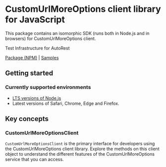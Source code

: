 # CustomUrlMoreOptions client library for JavaScript

This package contains an isomorphic SDK (runs both in Node.js and in browsers) for CustomUrlMoreOptions client.

Test Infrastructure for AutoRest

[Package (NPM)](https://www.npmjs.com/package/@msinternal/custom-url-MoreOptions) |
[Samples](https://github.com/Azure-Samples/azure-samples-js-management)

## Getting started

### Currently supported environments

- [LTS versions of Node.js](https://nodejs.org/about/releases/)
- Latest versions of Safari, Chrome, Edge and Firefox.






## Key concepts

### CustomUrlMoreOptionsClient

`CustomUrlMoreOptionsClient` is the primary interface for developers using the CustomUrlMoreOptions client library. Explore the methods on this client object to understand the different features of the CustomUrlMoreOptions service that you can access.

